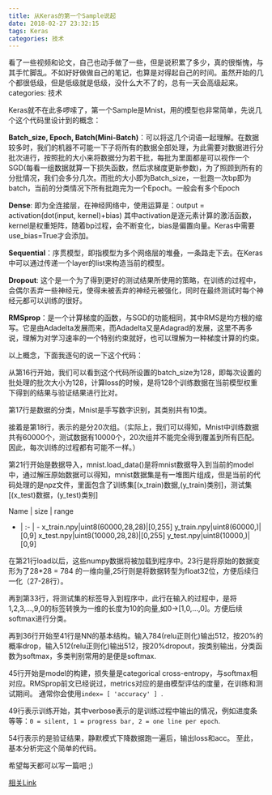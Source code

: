 ```yaml
---
title: 从Keras的第一个Sample说起
date: 2018-02-27 23:32:15
tags: Keras
categories: 技术
---
```


看了一些视频和论文，自己也动手做了一些，但是说积累了多少，真的很惭愧，与其手忙脚乱。不如好好做做自己的笔记，也算是对得起自己的时间。虽然开始的几个都很低级，但是低级就是低级，没什么大不了的，总有一天会高级起来。categories: 技术

<!-- more -->
Keras就不在此多啰嗦了，第一个Sample是Mnist，用的模型也非常简单，先说几个这个代码里设计到的概念：

**Batch_size, Epoch, Batch(Mini-Batch)**：可以将这几个词语一起理解。在数据较多时，我们的机器不可能一下子将所有的数据全部处理，为此需要对数据进行分批次进行，按照批的大小来将数据分为若干批，每批为里面都是可以视作一个SGD(每看一组数据就算一下损失函数，然后求梯度更新参数)，为了照顾到所有的分批情况，我们会多分几次。而批的大小即为Batch_size，一批跑一次bp即为batch，当前的分类情况下所有批跑完为一个Epoch。一般会有多个Epoch

**Dense**: 即为全连接层，在神经网络中，使用运算是：output = activation(dot(input, kernel)+bias) 其中activation是逐元素计算的激活函数，kernel是权重矩阵，随着bp过程，会不断变化，bias是偏置向量。Keras中需要use_bias=True才会添加。

**Sequential**：序贯模型，即指模型为多个网络层的堆叠，一条路走下去。在Keras中可以通过传递一个layer的list来构造当前的模型。

**Dropout**: 这个是一个为了得到更好的测试结果所使用的策略，在训练的过程中，会偶尔丢弃一些神经元，使得未被丢弃的神经元被强化，同时在最终测试时每个神经元都可以训练的很好。

**RMSprop**：是一个计算梯度的函数，与SGD的功能相同，其中RMS是均方根的缩写。它是由Adadelta发展而来，而Adadelta又是Adagrad的发展，这里不再多说，理解为对学习速率的一个特别约束就好，也可以理解为一种梯度计算的约束。

以上概念，下面我逐句的说一下这个代码：

从第16行开始，我们可以看到这个代码所设置的batch_size为128，即每次设置的批处理的批次大小为128，计算loss的时候，是将128个训练数据在当前模型权重下得到的结果与验证结果进行比对。

第17行是数据的分类，Mnist是手写数字识别，其类别共有10类。

接着是第18行，表示的是分20次组。（实际上，我们可以得知，Mnist中训练数据共有60000个，测试数据有10000个，20次组并不能完全得到覆盖到所有匹配。因此，每次训练的过程都有可能不一样。）

第21行开始是数据导入，mnist.load_data()是将mnist数据导入到当前的model中，通过解压原始数据可以得知，mnist数据集是有一堆图片组成，但是当前的代码处理的是npz文件，里面包含了训练集[(x_train)数据,(y_train)类别]，测试集[(x_test)数据，(y_test)类别]

Name | size | range 
- | :- | - 
x_train.npy|uint8(60000,28,28)|[0,255]
y_train.npy|uint8(60000,)|[0,9]
x_test.npy|uint8(10000,28,28)|[0,255]
y_test.npy|uint8(10000,)|[0,9]

在第21行load以后，这些numpy数据将被加载到程序中。23行是将原始的数据变形为了28*28 = 784 的一维向量,25行则是将数据转型为float32位，方便后续归一化（27-28行）。

再到第33行，将测试集的标签导入到程序中，此行在输入的过程中，是将1,2,3,...,9,0的标签转换为一维的长度为10的向量,如0->[1,0,...,0]。方便后续softmax进行分类。

再到36行开始至41行是NN的基本结构。输入784(relu正则化)输出512，按20%的概率drop，输入512(relu正则化)输出512，按20%dropout，按类别输出，分类函数为softmax，多类判别常用的是便是softmax.

45行开始是model的构建，损失量是categorical cross-entropy，与softmax相对应。RMSprop前文已经说过，metrics对应的是由模型评估的度量，在训练和测试期间。 通常你会使用`index= [ 'accuracy' ] `.

49行表示训练开始，其中verbose表示的是训练过程中输出的情况，例如进度条等等：`0 = silent, 1 = progress bar, 2 = one line per epoch`.

54行表示的是验证结果，静默模式下降数据跑一遍后，输出loss和acc。
至此，基本分析完这个简单的代码。

希望每天都可以写一篇吧 ;)

[相关Link](https://github.com/keras-team/keras/blob/master/examples/mnist_mlp.py)
